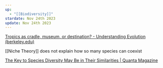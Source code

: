 ```yaml
---
up:
  - "[[Biodiversity]]"
stardate: Nov 24th 2023
update: Nov 24th 2023
---
```

[Tropics as cradle, museum, or destination? - Understanding Evolution (berkeley.edu)](https://evolution.berkeley.edu/visualizing-life-on-earth/investigation-phase-iv-why-the-tropics/tropics-as-cradle-museum-or-destination/)

[[Niche Theory]] does not explain how so many species can coexist

[The Key to Species Diversity May Be in Their Similarities | Quanta Magazine](https://www.quantamagazine.org/the-key-to-species-diversity-may-be-in-their-similarities-20230626/)

